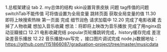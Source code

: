 1.总框架建设  tab 
2. my总体的结构  skin设置背景皮肤
问题 
tag传值的问题
 switchTab不能传值  可将值设置为全局变量 跳转页面 获取全局变量的值
 11.30  
   即将上映搜索热映 第一页面 完成
   细节润色 请求加载中
12.20
  完成了电影收藏  去掉了人物收藏  想加入音乐收藏  想法：将即将上映改为音乐播放
  完成了用nginx启动豆瓣接口
12.21 电影收藏完结  popular页轮播跳转完成，history缓存完成  差渲染差音乐播放
12.22 音乐播放nav写完  ，接口图片调试完成
node.js数据地址：https://github.com/1151866087/graduation-project/tree/master/musicdata

